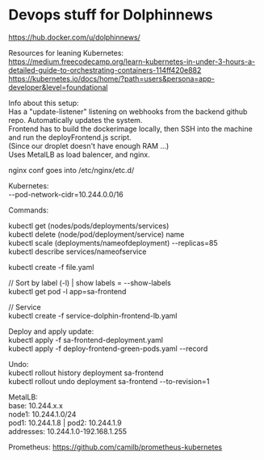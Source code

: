 # Devops stuff for Dolphinnews  
  
https://hub.docker.com/u/dolphinnews/  
  
Resources for leaning Kubernetes:  
https://medium.freecodecamp.org/learn-kubernetes-in-under-3-hours-a-detailed-guide-to-orchestrating-containers-114ff420e882  
https://kubernetes.io/docs/home/?path=users&persona=app-developer&level=foundational  
  
Info about this setup:  
Has a "update-listener" listening on webhooks from the backend github repo. Automatically updates the system.  
Frontend has to build the dockerimage locally, then SSH into the machine and run the deployFrontend.js script.  
(Since our droplet doesn't have enough RAM ...)  
Uses MetalLB as load balencer, and nginx.  
  
nginx conf goes into /etc/nginx/etc.d/  
  
Kubernetes:  
--pod-network-cidr=10.244.0.0/16  
  
Commands:  

kubectl get (nodes/pods/deployments/services)  
kubectl delete (node/pod/deployment/service) name  
kubectl scale (deployments/nameofdeployment) --replicas=85  
kubectl describe services/nameofservice  

kubectl create -f file.yaml  

// Sort by label (-l) | show labels = --show-labels  
kubectl get pod -l app=sa-frontend  

// Service  
kubectl create -f service-dolphin-frontend-lb.yaml  
  
Deploy and apply update:  
kubectl apply -f sa-frontend-deployment.yaml  
kubectl apply -f deploy-frontend-green-pods.yaml --record  
  
Undo:  
kubectl rollout history deployment sa-frontend  
kubectl rollout undo deployment sa-frontend --to-revision=1  
  
  
MetalLB:  
base: 10.244.x.x  
node1: 10.244.1.0/24  
pod1: 10.244.1.8 | pod2: 10.244.1.9  
addresses: 10.244.1.0-192.168.1.255  

Prometheus:
https://github.com/camilb/prometheus-kubernetes
